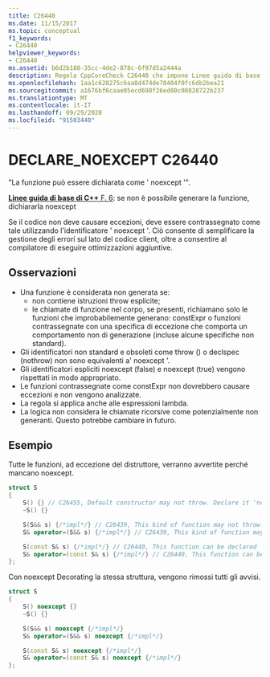 ```yaml
---
title: C26440
ms.date: 11/15/2017
ms.topic: conceptual
f1_keywords:
- C26440
helpviewer_keywords:
- C26440
ms.assetid: b6d2b188-35cc-4de2-878c-6f97d5a2444a
description: Regola CppCoreCheck C26440 che impone Linee guida di base di C++ F. 6
ms.openlocfilehash: 1aa1c628275c6aa8d474de78404f0fc6db2bea21
ms.sourcegitcommit: a1676bf6caae05ecd698f26ed80c08828722b237
ms.translationtype: MT
ms.contentlocale: it-IT
ms.lasthandoff: 09/29/2020
ms.locfileid: "91503440"
---
```

# <a name="c26440-declare_noexcept"></a>DECLARE_NOEXCEPT C26440

"La funzione può essere dichiarata come ' noexcept '".

[ **Linee guida di base di C++** F. 6](https://github.com/isocpp/CppCoreGuidelines/blob/master/CppCoreGuidelines.md#f6-if-your-function-may-not-throw-declare-it-noexcept): se non è possibile generare la funzione, dichiararla noexcept

Se il codice non deve causare eccezioni, deve essere contrassegnato come tale utilizzando l'identificatore ' noexcept '. Ciò consente di semplificare la gestione degli errori sul lato del codice client, oltre a consentire al compilatore di eseguire ottimizzazioni aggiuntive.

## <a name="remarks"></a>Osservazioni

- Una funzione è considerata non generata se:
  - non contiene istruzioni throw esplicite;
  - le chiamate di funzione nel corpo, se presenti, richiamano solo le funzioni che improbabilemente generano: constExpr o funzioni contrassegnate con una specifica di eccezione che comporta un comportamento non di generazione (incluse alcune specifiche non standard).
- Gli identificatori non standard e obsoleti come throw () o declspec (nothrow) non sono equivalenti a' noexcept '.
- Gli identificatori espliciti noexcept (false) e noexcept (true) vengono rispettati in modo appropriato.
- Le funzioni contrassegnate come constExpr non dovrebbero causare eccezioni e non vengono analizzate.
- La regola si applica anche alle espressioni lambda.
- La logica non considera le chiamate ricorsive come potenzialmente non generanti. Questo potrebbe cambiare in futuro.

## <a name="example"></a>Esempio

Tutte le funzioni, ad eccezione del distruttore, verranno avvertite perché mancano noexcept.

```cpp
struct S
{
    S() {} // C26455, Default constructor may not throw. Declare it 'noexcept'
    ~S() {}

    S(S&& s) {/*impl*/} // C26439, This kind of function may not throw. Declare it 'noexcept' (f.6)
    S& operator=(S&& s) {/*impl*/} // C26439, This kind of function may not throw. Declare it 'noexcept' (f.6)

    S(const S& s) {/*impl*/} // C26440, This function can be declared 'noexcept'
    S& operator=(const S& s) {/*impl*/} // C26440, This function can be declared 'noexcept'
};
```

Con noexcept Decorating la stessa struttura, vengono rimossi tutti gli avvisi.

```cpp
struct S
{
    S() noexcept {}
    ~S() {}

    S(S&& s) noexcept {/*impl*/}
    S& operator=(S&& s) noexcept {/*impl*/}

    S(const S& s) noexcept {/*impl*/}
    S& operator=(const S& s) noexcept {/*impl*/}
};
```
